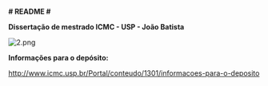 **# README #**

**Dissertação de mestrado ICMC - USP - João Batista**

![2.png](https://bitbucket.org/repo/ee7aLy/images/2914171540-2.png)

**Informações para o depósito:**

http://www.icmc.usp.br/Portal/conteudo/1301/informacoes-para-o-deposito